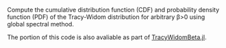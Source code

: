 Compute the cumulative distribution function (CDF) and probability density function (PDF) of the Tracy-Widom distribution for arbitrary β>0 using global spectral method.

The portion of this code is also avaliable as part of [TracyWidomBeta.jl](https://github.com/Yiting687691/TracyWidomBeta.jl).
